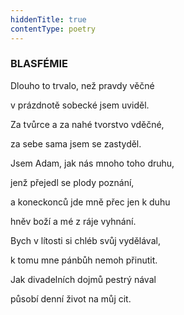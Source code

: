 ```yaml
---
hiddenTitle: true
contentType: poetry
---
```


<section>

### BLASFÉMIE

Dlouho to trvalo, než pravdy věčné 

v prázdnotě sobecké jsem uviděl. 

Za tvůrce a za nahé tvorstvo vděčné, 

za sebe sama jsem se zastyděl.

</section>

<section>

Jsem Adam, jak nás mnoho toho druhu, 

jenž přejedl se plody poznání, 

a koneckonců jde mně přec jen k duhu 

hněv boží a mé z ráje vyhnání.

</section>

<section>

Bych v lítosti si chléb svůj vydělával, 

k tomu mne pánbůh nemoh přinutit. 

Jak divadelních dojmů pestrý nával 

působí denní život na můj cit.

</section>
